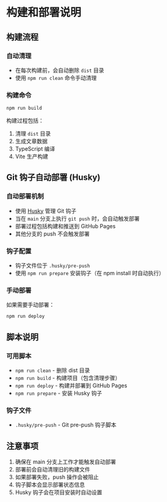 # 构建和部署说明

## 构建流程

### 自动清理
- 在每次构建前，会自动删除 `dist` 目录
- 使用 `npm run clean` 命令手动清理

### 构建命令
```bash
npm run build
```

构建过程包括：
1. 清理 `dist` 目录
2. 生成文章数据
3. TypeScript 编译
4. Vite 生产构建

## Git 钩子自动部署 (Husky)

### 自动部署机制
- 使用 [Husky](https://typicode.github.io/husky/) 管理 Git 钩子
- 当在 `main` 分支上执行 `git push` 时，会自动触发部署
- 部署过程包括构建和推送到 GitHub Pages
- 其他分支的 push 不会触发部署

### 钩子配置
- 钩子文件位于 `.husky/pre-push`
- 使用 `npm run prepare` 安装钩子（在 npm install 时自动执行）

### 手动部署
如果需要手动部署：
```bash
npm run deploy
```

## 脚本说明

### 可用脚本
- `npm run clean` - 删除 dist 目录
- `npm run build` - 构建项目（包含清理步骤）
- `npm run deploy` - 构建并部署到 GitHub Pages
- `npm run prepare` - 安装 Husky 钩子

### 钩子文件
- `.husky/pre-push` - Git pre-push 钩子脚本

## 注意事项

1. 确保在 main 分支上工作才能触发自动部署
2. 部署前会自动清理旧的构建文件
3. 如果部署失败，push 操作会被阻止
4. 钩子脚本会显示部署状态信息
5. Husky 钩子会在项目安装时自动设置 